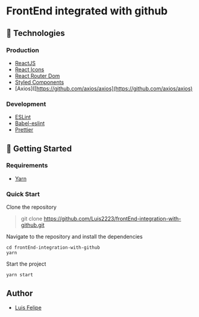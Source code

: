 #   FrontEnd integrated with github

## 🧰 Technologies

### Production
* [ReactJS](https://reactjs.org/)
* [React Icons](https://react-icons.github.io/react-icons/)
* [React Router Dom](https://www.npmjs.com/package/react-router-dom)
* [Styled Components](https://styled-components.com/)
* [Axios]([https://github.com/axios/axios](https://github.com/axios/axios)

### Development

* [ESLint](https://eslint.org/)
* [Babel-eslint](https://www.npmjs.com/package/babel-eslint)
* [Prettier](https://prettier.io/)

## 🚀 Getting Started

### Requirements
* [Yarn](https://yarnpkg.com/en/)

### Quick Start

Clone the repository

> git clone https://github.com/Luis2223/frontEnd-integration-with-github.git

Navigate to the repository and install the dependencies

    cd frontEnd-integration-with-github
    yarn

Start the project

    yarn start

## Author
* [Luis Felipe](https://www.linkedin.com/in/luis-felipe-santiago-064423195/)
